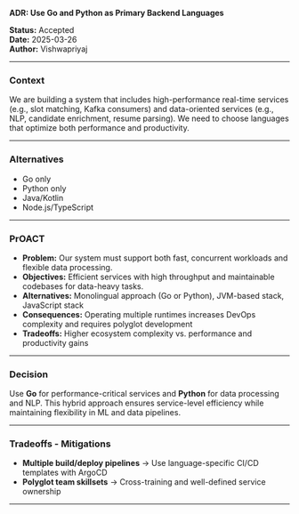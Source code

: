 **ADR: Use Go and Python as Primary Backend Languages**

**Status:** Accepted  
**Date:** 2025-03-26  
**Author:** Vishwapriyaj

---

### Context
We are building a system that includes high-performance real-time services (e.g., slot matching, Kafka consumers) and data-oriented services (e.g., NLP, candidate enrichment, resume parsing). We need to choose languages that optimize both performance and productivity.

---

### Alternatives
- Go only
- Python only
- Java/Kotlin
- Node.js/TypeScript

---

### PrOACT
- **Problem:** Our system must support both fast, concurrent workloads and flexible data processing.
- **Objectives:** Efficient services with high throughput and maintainable codebases for data-heavy tasks.
- **Alternatives:** Monolingual approach (Go or Python), JVM-based stack, JavaScript stack
- **Consequences:** Operating multiple runtimes increases DevOps complexity and requires polyglot development
- **Tradeoffs:** Higher ecosystem complexity vs. performance and productivity gains

---

### Decision
Use **Go** for performance-critical services and **Python** for data processing and NLP. This hybrid approach ensures service-level efficiency while maintaining flexibility in ML and data pipelines.

---

### Tradeoffs - Mitigations
- **Multiple build/deploy pipelines** → Use language-specific CI/CD templates with ArgoCD
- **Polyglot team skillsets** → Cross-training and well-defined service ownership

---

